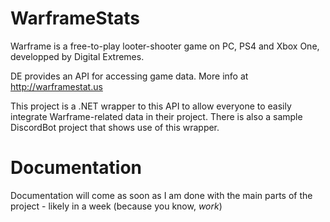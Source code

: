 # WarframeStats

Warframe is a free-to-play looter-shooter game on PC, PS4 and Xbox One, developped by Digital Extremes.

DE provides an API for accessing game data. More info at http://warframestat.us

This project is a .NET wrapper to this API to allow everyone to easily integrate Warframe-related data in their project. There is also a sample DiscordBot project that shows use of this wrapper.

# Documentation

Documentation will come as soon as I am done with the main parts of the project - likely in a week (because you know, *work*)
